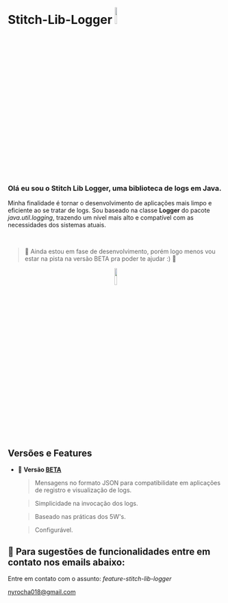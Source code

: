 # Stitch-Lib-Logger <img src="https://i.pinimg.com/originals/b2/5d/6b/b25d6bdc934ceafc2037b751ac0ad6c5.gif" height=10% width=10% /> 
<h3> Olá eu sou o Stitch Lib Logger, uma biblioteca de logs em Java. </h3>


  Minha finalidade é tornar o desenvolvimento de aplicações mais limpo e eficiente ao se tratar de logs. Sou baseado na classe <b>Logger</b> do pacote
 <i>java.util.logging</i>, trazendo um nível mais alto e compatível com as necessidades dos sistemas atuais.   
    
<br>

>:construction: Ainda estou em fase de desenvolvimento, porém logo menos vou estar na pista na versão BETA pra poder te ajudar :) :construction: 

<div align=center>
<img src="https://www.icegif.com/wp-content/uploads/2021/11/icegif-993.gif" height=10% width=10% />  
</div>

<h2> Versões e Features</h2> 

  - :construction: <b>Versão <a href="https://github.com/devblack21/stitch-lib-logger/packages/1502544?version=0.0.1-SNAPSHOT" target="_blank"> BETA</a></b>
  
     
     > Mensagens no formato JSON para compatibilidate em aplicações de registro e visualização de logs.
     
     > Simplicidade na invocação dos logs.
     
     > Baseado nas práticas dos 5W's.

     > Configurável.

## 📁 Para sugestões de funcionalidades entre em contato nos emails abaixo:

Entre em contato com o assunto: <i>feature-stitch-lib-logger</i>

nyrocha018@gmail.com

